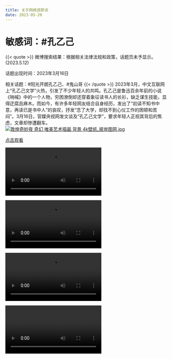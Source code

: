 ```yaml
---
title: 关于网络违禁词
date: 2023-05-20
---
```


# 敏感词：#孔乙己
{{< quote >}}
微博搜索结果：根据相关法律法规和政策，话题页未予显示。 (2023.5.12)

话题出现时间：2023年3月16日

相关话题：#阳光开朗孔乙己、#鬼山哥
{{< /quote >}}
2023年3月，中文互联网上“孔乙己文学”火热，引发了不少年轻人的共鸣。孔乙己是鲁迅百余年前的小说《呐喊》中的一个人物，穷困潦倒却还穿着象征读书人的长衫，缺乏谋生技能，显得迂腐且麻木。而如今，有许多年轻网友结合自身经历，发出了“初读不知书中意，再读已是书中人”的哀叹，抒发“念了大学，却找不到心仪工作的困顿和苦闷”。3月16日，官媒央视网发文谈及“孔乙己文学”，要求年轻人正视其背后的焦虑，文章却惨遭翻车。
<a href="https://smms.app/image/Xo4zVIeKq3SJ9rt" target="_blank"><img src="https://s2.loli.net/2023/03/03/Xo4zVIeKq3SJ9rt.jpg" alt="敦煌奇妙夜 奇幻 唯美艺术插画 背景 4k壁纸_彼岸图网.jpg"></a>

[点击观看](http://s138.ananas.chaoxing.com/sv-w8/video/7c/b3/e0/e601cb4dfceffb3a744f54131b33e892/sd.mp4?at_=1685081382141&ak_=5189fe25e2bf79d61b6167466ff7d98a&ad_=e8b34c74c85f78d21f13816e54081044)


<video src="http://s138.ananas.chaoxing.com/sv-w8/video/7c/b3/e0/e601cb4dfceffb3a744f54131b33e892/sd.mp4?at_=1685081382141&ak_=5189fe25e2bf79d61b6167466ff7d98a&ad_=e8b34c74c85f78d21f13816e54081044" controls="controls"></video>

<video src="https://v.06dn.com/api/v3/slave/source/0/L3VwbG9hZHMvMTQyOTgvMjAyMzA1LzI2LzE0Mjk4X1lZbTk5a0NQX3NkLm1wNA/sd.mp4?sign=7VDkR8nC3m9IYrBCzGo8s51ndHHMEub0dLjxzT8vs28%3D%3A1685096923" controls="controls"><embed width="320" height="240" src="movie.swf"></video>


<video class="art-video" preload="metadata" playsinline="" src="/api/v3/share/preview/0MEViL?path=null" __idm_id__="6856705"></video>


<video scr=https://v.superbed.cn/hls/64706448f024cca173406a50.m3u8>

{{< bilibili BV1Wc411N7to >}}

![翠花](https://img1.imgtp.com/2023/05/26/6ttYkYZP.png)

<video width="320" height="240" controls autoplay>
  <video src="http://s138.ananas.chaoxing.com/sv-w8/video/7c/b3/e0/e601cb4dfceffb3a744f54131b33e892/sd.mp4?at_=1685081382141&ak_=5189fe25e2bf79d61b6167466ff7d98a&ad_=e8b34c74c85f78d21f13816e54081044" controls="controls"></video>
  <object data="http://s138.ananas.chaoxing.com/sv-w8/video/7c/b3/e0/e601cb4dfceffb3a744f54131b33e892/sd.mp4?at_=1685081382141&ak_=5189fe25e2bf79d61b6167466ff7d98a&ad_=e8b34c74c85f78d21f13816e54081044" width="320" height="240">
    <embed width="320" height="240" src="movie.swf">
  </object>
</video>

<video controls>

<video src="http://s138.ananas.chaoxing.com/sv-w8/video/7c/b3/e0/e601cb4dfceffb3a744f54131b33e892/sd.mp4?at_=1685081382141&ak_=5189fe25e2bf79d61b6167466ff7d98a&ad_=e8b34c74c85f78d21f13816e54081044" controls="controls"></video>
</video>


<iframe src="//player.bilibili.com/player.html?aid=401470971&bvid=BV1Qd4y1Z7m1&cid=1138531928&page=1" scrolling="no" border="0" frameborder="no" framespacing="0" allowfullscreen="true"> </iframe>

<iframe src="http://s138.ananas.chaoxing.com/sv-w8/video/7c/b3/e0/e601cb4dfceffb3a744f54131b33e892/sd.mp4?at_=1685081382141&ak_=5189fe25e2bf79d61b6167466ff7d98a&ad_=e8b34c74c85f78d21f13816e54081044" scrolling="no" border="0" frameborder="no" framespacing="0" allowfullscreen="true"> </iframe>


<iframe src="//https://s138.ananas.chaoxing.com/sv-w8/video/7c/b3/e0/e601cb4dfceffb3a744f54131b33e892/sd.mp4?at_=1685081382141&ak_=5189fe25e2bf79d61b6167466ff7d98a&ad_=e8b34c74c85f78d21f13816e54081044&page=1" scrolling="no" border="0" frameborder="no" framespacing="0" allowfullscreen="true"> </iframe>